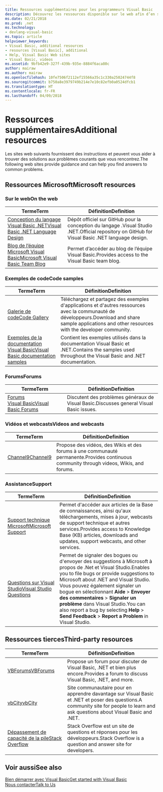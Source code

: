 ```yaml
---
title: Ressources supplémentaires pour les programmeurs Visual Basic
description: Découvrez les ressources disponible sur le web afin d’en savoir plus sur Visual Basic et de poser des questions.
ms.date: 02/21/2018
ms.prod: .net
ms.technology:
- devlang-visual-basic
ms.topic: article
helpviewer_keywords:
- Visual Basic, additional resources
- resources [Visual Basic], additional
- Help, Visual Basic Web sites
- Visual Basic, videos
ms.assetid: 9bfb42e9-327f-439b-935e-8884f6aca80c
author: mairaw
ms.author: mairaw
ms.openlocfilehash: 10fe7506f2112ef15566a35c1c330a25024744f8
ms.sourcegitcommit: b750a8e3979749b214e7e10c82efb0a0524dfcb1
ms.translationtype: HT
ms.contentlocale: fr-FR
ms.lasthandoff: 04/09/2018
---
```

# <a name="additional-resources"></a><span data-ttu-id="8c30e-103">Ressources supplémentaires</span><span class="sxs-lookup"><span data-stu-id="8c30e-103">Additional resources</span></span>

<span data-ttu-id="8c30e-104">Les sites web suivants fournissent des instructions et peuvent vous aider à trouver des solutions aux problèmes courants que vous rencontrez.</span><span class="sxs-lookup"><span data-stu-id="8c30e-104">The following web sites provide guidance and can help you find answers to common problems.</span></span>

## <a name="microsoft-resources"></a><span data-ttu-id="8c30e-105">Ressources Microsoft</span><span class="sxs-lookup"><span data-stu-id="8c30e-105">Microsoft resources</span></span>

### <a name="on-the-web"></a><span data-ttu-id="8c30e-106">Sur le web</span><span class="sxs-lookup"><span data-stu-id="8c30e-106">On the web</span></span>

|<span data-ttu-id="8c30e-107">Terme</span><span class="sxs-lookup"><span data-stu-id="8c30e-107">Term</span></span>|<span data-ttu-id="8c30e-108">Définition</span><span class="sxs-lookup"><span data-stu-id="8c30e-108">Definition</span></span>|
|----------|----------------|
|[<span data-ttu-id="8c30e-109">Conception du langage Visual Basic .NET</span><span class="sxs-lookup"><span data-stu-id="8c30e-109">Visual Basic .NET Language Design</span></span>](https://github.com/dotnet/vblang)|<span data-ttu-id="8c30e-110">Dépôt officiel sur GitHub pour la conception du langage .Visual Studio .NET.</span><span class="sxs-lookup"><span data-stu-id="8c30e-110">Official repository on GitHub for Visual Basic .NET language design.</span></span>|
|[<span data-ttu-id="8c30e-111">Blog de l’équipe Microsoft Visual Basic</span><span class="sxs-lookup"><span data-stu-id="8c30e-111">Microsoft Visual Basic Team Blog</span></span>](https://blogs.msdn.microsoft.com/vbteam/)|<span data-ttu-id="8c30e-112">Permet d’accéder au blog de l’équipe Visual Basic.</span><span class="sxs-lookup"><span data-stu-id="8c30e-112">Provides access to the Visual Basic team blog.</span></span>|

### <a name="code-samples"></a><span data-ttu-id="8c30e-113">Exemples de code</span><span class="sxs-lookup"><span data-stu-id="8c30e-113">Code samples</span></span>

|<span data-ttu-id="8c30e-114">Terme</span><span class="sxs-lookup"><span data-stu-id="8c30e-114">Term</span></span>|<span data-ttu-id="8c30e-115">Définition</span><span class="sxs-lookup"><span data-stu-id="8c30e-115">Definition</span></span>|
|----------|----------------|
|[<span data-ttu-id="8c30e-116">Galerie de code</span><span class="sxs-lookup"><span data-stu-id="8c30e-116">Code Gallery</span></span>](https://code.msdn.microsoft.com/site/search?f%5B0%5D.Type=ProgrammingLanguage&f%5B0%5D.Value=VB&f%5B0%5D.Text=VB.NET)|<span data-ttu-id="8c30e-117">Téléchargez et partagez des exemples d'applications et d'autres ressources avec la communauté de développeurs.</span><span class="sxs-lookup"><span data-stu-id="8c30e-117">Download and share sample applications and other resources with the developer community.</span></span>|
|[<span data-ttu-id="8c30e-118">Exemples de la documentation Visual Basic</span><span class="sxs-lookup"><span data-stu-id="8c30e-118">Visual Basic documentation samples</span></span>](https://github.com/dotnet/samples/tree/master/snippets/visualbasic)|<span data-ttu-id="8c30e-119">Contient les exemples utilisés dans la documentation Visual Basic et .NET.</span><span class="sxs-lookup"><span data-stu-id="8c30e-119">Contains the samples used throughout the Visual Basic and .NET documentation.</span></span>|

### <a name="forums"></a><span data-ttu-id="8c30e-120">Forums</span><span class="sxs-lookup"><span data-stu-id="8c30e-120">Forums</span></span>

|<span data-ttu-id="8c30e-121">Terme</span><span class="sxs-lookup"><span data-stu-id="8c30e-121">Term</span></span>|<span data-ttu-id="8c30e-122">Définition</span><span class="sxs-lookup"><span data-stu-id="8c30e-122">Definition</span></span>|
|----------|----------------|
|[<span data-ttu-id="8c30e-123">Forums Visual Basic</span><span class="sxs-lookup"><span data-stu-id="8c30e-123">Visual Basic Forums</span></span>](https://social.msdn.microsoft.com/Forums/vstudio/en-US/home?forum=vbgeneral)|<span data-ttu-id="8c30e-124">Discutent des problèmes généraux de Visual Basic.</span><span class="sxs-lookup"><span data-stu-id="8c30e-124">Discusses general Visual Basic issues.</span></span>|

### <a name="videos-and-webcasts"></a><span data-ttu-id="8c30e-125">Vidéos et webcasts</span><span class="sxs-lookup"><span data-stu-id="8c30e-125">Videos and webcasts</span></span>

|<span data-ttu-id="8c30e-126">Terme</span><span class="sxs-lookup"><span data-stu-id="8c30e-126">Term</span></span>|<span data-ttu-id="8c30e-127">Définition</span><span class="sxs-lookup"><span data-stu-id="8c30e-127">Definition</span></span>|
|----------|----------------|
|[<span data-ttu-id="8c30e-128">Channel9</span><span class="sxs-lookup"><span data-stu-id="8c30e-128">Channel9</span></span>](https://channel9.msdn.com/)|<span data-ttu-id="8c30e-129">Propose des vidéos, des Wikis et des forums à une communauté permanente.</span><span class="sxs-lookup"><span data-stu-id="8c30e-129">Provides continuous community through videos, Wikis, and forums.</span></span>|

### <a name="support"></a><span data-ttu-id="8c30e-130">Assistance</span><span class="sxs-lookup"><span data-stu-id="8c30e-130">Support</span></span>

|<span data-ttu-id="8c30e-131">Terme</span><span class="sxs-lookup"><span data-stu-id="8c30e-131">Term</span></span>|<span data-ttu-id="8c30e-132">Définition</span><span class="sxs-lookup"><span data-stu-id="8c30e-132">Definition</span></span>|
|----------|----------------|
|[<span data-ttu-id="8c30e-133">Support technique Microsoft</span><span class="sxs-lookup"><span data-stu-id="8c30e-133">Microsoft Support</span></span>](https://support.microsoft.com)|<span data-ttu-id="8c30e-134">Permet d'accéder aux articles de la Base de connaissances, ainsi qu'aux téléchargements, mises à jour, webcasts de support technique et autres services.</span><span class="sxs-lookup"><span data-stu-id="8c30e-134">Provides access to Knowledge Base (KB) articles, downloads and updates, support webcasts, and other services.</span></span>|
|[<span data-ttu-id="8c30e-135">Questions sur Visual Studio</span><span class="sxs-lookup"><span data-stu-id="8c30e-135">Visual Studio Questions</span></span>](https://developercommunity.visualstudio.com)|<span data-ttu-id="8c30e-136">Permet de signaler des bogues ou d'envoyer des suggestions à Microsoft à propos de .Net et Visual Studio.</span><span class="sxs-lookup"><span data-stu-id="8c30e-136">Enables you to file bugs or provide suggestions to Microsoft about .NET and Visual Studio.</span></span> <span data-ttu-id="8c30e-137">Vous pouvez également signaler un bogue en sélectionnant **Aide** > **Envoyer des commentaires** > **Signaler un problème** dans Visual Studio.</span><span class="sxs-lookup"><span data-stu-id="8c30e-137">You can also report a bug by selecting **Help** > **Send Feedback** > **Report a Problem** in Visual Studio.</span></span>|

## <a name="third-party-resources"></a><span data-ttu-id="8c30e-138">Ressources tierces</span><span class="sxs-lookup"><span data-stu-id="8c30e-138">Third-party resources</span></span>

|<span data-ttu-id="8c30e-139">Terme</span><span class="sxs-lookup"><span data-stu-id="8c30e-139">Term</span></span>|<span data-ttu-id="8c30e-140">Définition</span><span class="sxs-lookup"><span data-stu-id="8c30e-140">Definition</span></span>|
|----------|----------------|
|[<span data-ttu-id="8c30e-141">VBForums</span><span class="sxs-lookup"><span data-stu-id="8c30e-141">VBForums</span></span>](http://www.vbforums.com/)|<span data-ttu-id="8c30e-142">Propose un forum pour discuter de Visual Basic, .NET et bien plus encore.</span><span class="sxs-lookup"><span data-stu-id="8c30e-142">Provides a forum to discuss Visual Basic, .NET, and more.</span></span>|
|[<span data-ttu-id="8c30e-143">vbCity</span><span class="sxs-lookup"><span data-stu-id="8c30e-143">vbCity</span></span>](http://vbcity.com/)|<span data-ttu-id="8c30e-144">Site communautaire pour en apprendre davantage sur Visual Basic et .NET et poser des questions.</span><span class="sxs-lookup"><span data-stu-id="8c30e-144">A community site for people to learn and ask questions about Visual Basic and .NET.</span></span>|
|[<span data-ttu-id="8c30e-145">Dépassement de capacité de la pile</span><span class="sxs-lookup"><span data-stu-id="8c30e-145">Stack Overflow</span></span>](https://stackoverflow.com/questions/tagged/vb.net)|<span data-ttu-id="8c30e-146">Stack Overflow est un site de questions et réponses pour les développeurs.</span><span class="sxs-lookup"><span data-stu-id="8c30e-146">Stack Overflow is a question and answer site for developers.</span></span>|

## <a name="see-also"></a><span data-ttu-id="8c30e-147">Voir aussi</span><span class="sxs-lookup"><span data-stu-id="8c30e-147">See also</span></span>

[<span data-ttu-id="8c30e-148">Bien démarrer avec Visual Basic</span><span class="sxs-lookup"><span data-stu-id="8c30e-148">Get started with Visual Basic</span></span>](../../visual-basic/getting-started/index.md)  
[<span data-ttu-id="8c30e-149">Nous contacter</span><span class="sxs-lookup"><span data-stu-id="8c30e-149">Talk to Us</span></span>](/visualstudio/ide/talk-to-us)  
